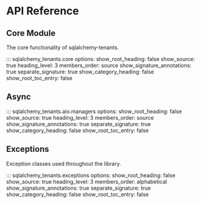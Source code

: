 # API Reference

## Core Module

The core functionality of sqlalchemy-tenants.

::: sqlalchemy_tenants.core
    options:
      show_root_heading: false
      show_source: true
      heading_level: 3
      members_order: source
      show_signature_annotations: true
      separate_signature: true
      show_category_heading: false
      show_root_toc_entry: false

## Async 

::: sqlalchemy_tenants.aio.managers
    options:
      show_root_heading: false
      show_source: true
      heading_level: 3
      members_order: source
      show_signature_annotations: true
      separate_signature: true
      show_category_heading: false
      show_root_toc_entry: false

## Exceptions

Exception classes used throughout the library.

::: sqlalchemy_tenants.exceptions
    options:
      show_root_heading: false
      show_source: true
      heading_level: 3
      members_order: alphabetical
      show_signature_annotations: true
      separate_signature: true
      show_category_heading: false
      show_root_toc_entry: false
